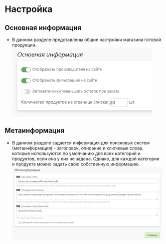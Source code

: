 # Настройка
## Основная информация
* В данном разделе представлены общие настройки магазина готовой продукции.
![](../_media/shop/shop25.png ':size=30%')

## Метаинформация
* В данном разделе задается информация для поисковых систем (метаинформация) - заголовок, описание и ключевые слова, которые используются по умолчанию для всех категорий и продуктов, если она у них не задана. Однако, для каждой категории и продукта можно задать свою собственную информацию.
![](../_media/shop/shop26.png ':size=70%')
